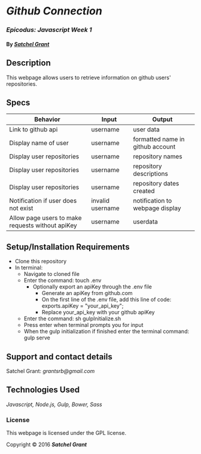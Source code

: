 # _Github Connection_

### _Epicodus: Javascript Week 1_

#### By _[**Satchel Grant**](https://github.com/grantsrb)_

## Description

This webpage allows users to retrieve information on github users' repositories.

## Specs

| Behavior | Input | Output |
|----------|-------|--------|
| Link to github api | username | user data |
| Display name of user | username | formatted name in github account |
| Display user repositories | username | repository names |
| Display user repositories | username | repository descriptions |
| Display user repositories | username | repository dates created |
| Notification if user does not exist | invalid username | notification to webpage display |
| Allow page users to make requests without apiKey | username | userdata |

## Setup/Installation Requirements

* Clone this repository
* In terminal:
  * Navigate to cloned file
  * Enter the command: touch .env
    * Optionally export an apiKey through the .env file
      * Generate an apiKey from github.com
      * On the first line of the .env file, add this line of code: exports.apiKey = "your_api_key";
      * Replace your_api_key with your github apiKey
  * Enter the command: sh gulpInitialize.sh
  * Press enter when terminal prompts you for input
  * When the gulp initialization if finished enter the terminal command: gulp serve

## Support and contact details

Satchel Grant: _grantsrb@gmail.com_

## Technologies Used

_Javascript,
Node.js,
Gulp,
Bower,
Sass_

### License

This webpage is licensed under the GPL license.

Copyright &copy; 2016 **_Satchel Grant_**
